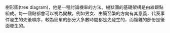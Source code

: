 樹形圖(tree diagram)，他是一種討論機率的方法。樹狀圖的基礎架構是由線跟點組成。每一個點都會可以視為變數，例如男女、由簡至繁的方向有其意義，代表事件發生的先後順序，較為簡單的部分大多數時間都是先發生的，而複雜的部份是後面發生的。
